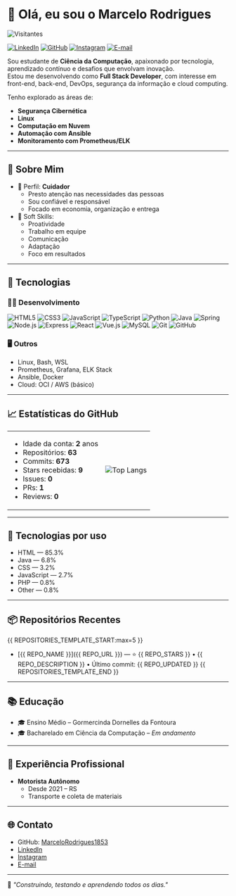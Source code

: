 # 👋 Olá, eu sou o Marcelo Rodrigues

![Visitantes](https://komarev.com/ghpvc/?username=MarceloRodrigues1853&color=30A3DC&style=flat)

[![LinkedIn](https://img.shields.io/badge/LinkedIn-000?style=flat&logo=linkedin&logoColor=0A66C2)](https://www.linkedin.com/in/marcelo-rodrigues-12724a1b7/)
[![GitHub](https://img.shields.io/badge/GitHub-000?style=flat&logo=github)](https://github.com/MarceloRodrigues1853)
[![Instagram](https://img.shields.io/badge/Instagram-000?style=flat&logo=instagram)](https://www.instagram.com/marcelo180886/)
[![E-mail](https://img.shields.io/badge/Email-000?style=flat&logo=gmail)](mailto:marcelo180886@gmail.com)

Sou estudante de **Ciência da Computação**, apaixonado por tecnologia, aprendizado contínuo e desafios que envolvam inovação.  
Estou me desenvolvendo como **Full Stack Developer**, com interesse em front-end, back-end, DevOps, segurança da informação e cloud computing.

Tenho explorado as áreas de:
- **Segurança Cibernética**
- **Linux**
- **Computação em Nuvem**
- **Automação com Ansible**
- **Monitoramento com Prometheus/ELK**

---

## 🧠 Sobre Mim

- 🎯 Perfil: **Cuidador**
  - Presto atenção nas necessidades das pessoas
  - Sou confiável e responsável
  - Focado em economia, organização e entrega
- 📘 Soft Skills:
  - Proatividade
  - Trabalho em equipe
  - Comunicação
  - Adaptação
  - Foco em resultados

---

## 🚀 Tecnologias

### 👨‍💻 Desenvolvimento
![HTML5](https://img.shields.io/badge/HTML5-000?style=flat&logo=html5&logoColor=30A3DC)
![CSS3](https://img.shields.io/badge/CSS3-000?style=flat&logo=css3&logoColor=E94D5F)
![JavaScript](https://img.shields.io/badge/JavaScript-000?style=flat&logo=javascript&logoColor=FFD43B)
![TypeScript](https://img.shields.io/badge/TypeScript-000?style=flat&logo=typescript)
![Python](https://img.shields.io/badge/Python-000?style=flat&logo=python&logoColor=3776AB)
![Java](https://img.shields.io/badge/Java-000?style=flat&logo=java)
![Spring](https://img.shields.io/badge/Spring-000?style=flat&logo=spring)
![Node.js](https://img.shields.io/badge/Node.js-000?style=flat&logo=node.js)
![Express](https://img.shields.io/badge/Express-000?style=flat&logo=express)
![React](https://img.shields.io/badge/React-000?style=flat&logo=react)
![Vue.js](https://img.shields.io/badge/Vue.js-000?style=flat&logo=vue.js)
![MySQL](https://img.shields.io/badge/MySQL-000?style=flat&logo=mysql)
![Git](https://img.shields.io/badge/Git-000?style=flat&logo=git)
![GitHub](https://img.shields.io/badge/GitHub-000?style=flat&logo=github)

### 🖥️ Outros
- Linux, Bash, WSL
- Prometheus, Grafana, ELK Stack
- Ansible, Docker
- Cloud: OCI / AWS (básico)

---

## 📈 Estatísticas do GitHub

<table>
<tr>
<td>

- Idade da conta: **2** anos  
- Repositórios: **63**  
- Commits: **673**  
- Stars recebidas: **9**  
- Issues: **0**  
- PRs: **1**  
- Reviews: **0**

</td>
<td>

![Top Langs](https://github-readme-stats.vercel.app/api/top-langs/?username=MarceloRodrigues1853&layout=compact&theme=tokyonight&border_radius=10)

</td>
</tr>
</table>

---

## 🧪 Tecnologias por uso
- HTML — 85.3%
- Java — 6.8%
- CSS — 3.2%
- JavaScript — 2.7%
- PHP — 0.8%
- Other — 0.8%

---

## 📦 Repositórios Recentes
{{ REPOSITORIES_TEMPLATE_START:max=5 }}
- [{{ REPO_NAME }}]({{ REPO_URL }}) — ⭐ {{ REPO_STARS }} • {{ REPO_DESCRIPTION }} • Último commit: {{ REPO_UPDATED }}
{{ REPOSITORIES_TEMPLATE_END }}

---

## 📚 Educação

- 🎓 Ensino Médio – Gormercinda Dornelles da Fontoura
- 🎓 Bacharelado em Ciência da Computação – *Em andamento*

---

## 💼 Experiência Profissional

- **Motorista Autônomo**
  - Desde 2021 – RS
  - Transporte e coleta de materiais

---

## 🌐 Contato

- GitHub: [MarceloRodrigues1853](https://github.com/MarceloRodrigues1853)
- [LinkedIn](https://www.linkedin.com/in/marcelo-rodrigues-12724a1b7/)
- [Instagram](https://www.instagram.com/marcelo180886/)
- [E-mail](mailto:marcelo180886@gmail.com)

---

📌 *"Construindo, testando e aprendendo todos os dias."*
